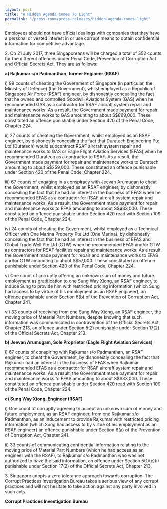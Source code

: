 ```yaml
---
layout: post
title: "A Hidden Agenda Comes To Light"
permalink: "/press-room/press-releases/hidden-agenda-comes-light"
---
```

Employees should not have official dealings with companies that they have a personal or vested interest in or use corrupt means to obtain confidential information for competitive advantage.

2\.        On 21 July 2017, three Singaporeans will be charged a total of 352 counts for the different offences under Penal Code, Prevention of Corruption Act and Official Secrets Act. They are as follows:

**a) Rajkumar s/o Padmanthan, former Engineer (RSAF)**

i) 99 counts of cheating the Government of Singapore (in particular, the Ministry of Defence) (the Government), whilst employed as a Republic of Singapore Air Force (RSAF) engineer, by dishonestly concealing the fact that he owned and controlled Goodwill Aviations System (GAS) when he recommended GAS as a contractor for RSAF aircraft system repair and maintenance works. As a result, the Government made payment for repair and maintenance works to GAS amounting to about S$869,000. These constituted an offence punishable under Section 420 of the Penal Code, Chapter 224.

ii) 27 counts of cheating the Government, whilst employed as an RSAF engineer, by dishonestly concealing the fact that Duratech Engineering Pte Ltd (Duratech) would subcontract RSAF aircraft system repair and maintenance works to GAS or Eagle Flight Aviation Services (EFAS) when he recommended Duratech as a contractor to RSAF. As a result, the Government made payment for repair and maintenance works to Duratech amounting to about S$259,000. These constituted an offence punishable under Section 420 of the Penal Code, Chapter 224.

iii) 67 counts of engaging in a conspiracy with Jeevan Arumugan to cheat the Government, whilst employed as an RSAF engineer, by dishonestly concealing the fact that he had an interest in the business of EFAS when he recommended EFAS as a contractor for RSAF aircraft system repair and maintenance works. As a result, the Government made payment for repair and maintenance works to EFAS amounting to about S$633,000. These constituted an offence punishable under Section 420 read with Section 109 of the Penal Code, Chapter 224.

iv) 24 counts of cheating the Government, whilst employed as a Technical Officer with One Marina Property Pte Ltd (One Marina), by dishonestly concealing the fact that he had an interest in the business of EFAS and Global Trade Well Pte Ltd (GTW) when he recommended EFAS and/or GTW as contractors for RSAF facilities repair and maintenance works. As a result, the Government made payment for repair and maintenance works to EFAS and/or GTW amounting to about S$57,000. These constituted an offence punishable under Section 420 of the Penal Code, Chapter 224.

v) One count of corruptly offering an unknown sum of money and future employment as gratification to one Sung Way Xiong, an RSAF engineer, to induce Sung to provide him with restricted pricing information (which Sung had access to by virtue of his employment as an RSAF engineer), an offence punishable under Section 6(b) of the Prevention of Corruption Act, Chapter 241.

vi) 33 counts of receiving from one Sung Way Xiong, an RSAF engineer, the moving price of Material Part Numbers, despite knowing that such information was communicated in contravention of the Official Secrets Act, Chapter 213, an offence under Section 5(2) punishable under Section 17(2) of the Official Secrets Act, Chapter 213.

**b) Jeevan Arumugam, Sole Proprietor (Eagle Flight Aviation Services)**

i) 67 counts of conspiring with Rajkumar s/o Padmanthan, an RSAF engineer, to cheat the Government, by dishonestly concealing the fact that Rajkumar had an interest in the business of EFAS when Rajkumar recommended EFAS as a contractor for RSAF aircraft system repair and maintenance works. As a result, the Government made payment for repair and maintenance works to EFAS amounting to about S$633,000. These constituted an offence punishable under Section 420 read with Section 109 of the Penal Code, Chapter 224.

**c) Sung Way Xiong, Engineer (RSAF)**

i) One count of corruptly agreeing to accept an unknown sum of money and future employment, as an RSAF engineer, from one Rajkumar s/o Padmanthan, as an inducement to provide Rajkumar with restricted pricing information (which Sung had access to by virtue of his employment as an RSAF engineer) an offence punishable under Section 6(a) of the Prevention of Corruption Act, Chapter 241.

ii) 33 counts of communicating confidential information relating to the moving price of Material Part Numbers (which he had access  as an  engineer with the RSAF), to Rajkumar s/o Padmanthan who was not authorized to have the said information, an offence under Section 5(1)(e)(i) punishable under Section 17(2) of the Official Secrets Act, Chapter 213.

3\.        Singapore adopts a zero tolerance approach towards corruption. The Corrupt Practices Investigation Bureau takes a serious view of any corrupt practices and will not hesitate to take action against any party involved in such acts.

**Corrupt Practices Investigation Bureau**
